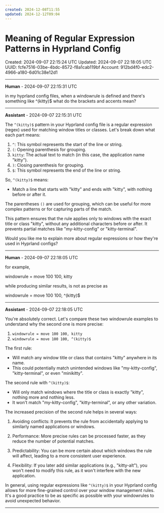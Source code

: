 ```yaml
---
created: 2024-12-08T11:55
updated: 2024-12-12T09:04
---
```

# Meaning of Regular Expression Patterns in Hyprland Config

Created: 2024-09-07 22:15:24 UTC
Updated: 2024-09-07 22:18:05 UTC
UUID: fcfe7516-03be-4bdc-8572-f8a1cab119bf
Account: 912bd4f0-edc2-4966-a180-6d01c38e12d1

---

**Human** - 2024-09-07 22:15:31 UTC

in my hyprland config files, when a windowrule is defined and there's something like ^(kitty)$ what do the brackets and accents mean?

---

**Assistant** - 2024-09-07 22:15:31 UTC

 The `^(kitty)$` pattern in your Hyprland config file is a regular expression (regex) used for matching window titles or classes. Let's break down what each part means:

1. `^`: This symbol represents the start of the line or string.
2. `(`: Opening parenthesis for grouping.
3. `kitty`: The actual text to match (in this case, the application name "kitty").
4. `)`: Closing parenthesis for grouping.
5. `$`: This symbol represents the end of the line or string.

So, `^(kitty)$` means:
- Match a line that starts with "kitty" and ends with "kitty", with nothing before or after it.

The parentheses `()` are used for grouping, which can be useful for more complex patterns or for capturing parts of the match.

This pattern ensures that the rule applies only to windows with the exact title or class "kitty", without any additional characters before or after. It prevents partial matches like "my-kitty-config" or "kitty-terminal".

Would you like me to explain more about regular expressions or how they're used in Hyprland configs?

---

**Human** - 2024-09-07 22:18:05 UTC

for example, 

windowrule = move 100 100, kitty

while producing similar results, is not as precise as 

windowrule = move 100 100, ^(kitty)$

---

**Assistant** - 2024-09-07 22:18:05 UTC

 You're absolutely correct. Let's compare these two windowrule examples to understand why the second one is more precise:

1. `windowrule = move 100 100, kitty`
2. `windowrule = move 100 100, ^(kitty)$`

The first rule:
- Will match any window title or class that contains "kitty" anywhere in its name.
- This could potentially match unintended windows like "my-kitty-config", "kitty-terminal", or even "minikitty".

The second rule with `^(kitty)$`:
- Will only match windows where the title or class is exactly "kitty", nothing more and nothing less.
- It won't match "my-kitty-config", "kitty-terminal", or any other variation.

The increased precision of the second rule helps in several ways:

1. Avoiding conflicts: It prevents the rule from accidentally applying to similarly named applications or windows.

2. Performance: More precise rules can be processed faster, as they reduce the number of potential matches.

3. Predictability: You can be more certain about which windows the rule will affect, leading to a more consistent user experience.

4. Flexibility: If you later add similar applications (e.g., "kitty-alt"), you won't need to modify this rule, as it won't interfere with the new application.

In general, using regular expressions like `^(kitty)$` in your Hyprland config allows for more fine-grained control over your window management rules. It's a good practice to be as specific as possible with your windowrules to avoid unexpected behavior.

---

